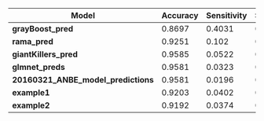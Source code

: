 |Model  |  Accuracy  |  Sensitivity  |  Specificity  |  Balanced_Accuracy  |  
| ------------ | ---------- | ------------- | ------------- | ------------------- | 
| **grayBoost_pred** |   0.8697   |    0.4031     |      0.8903     |      0.6467   | 
| **rama_pred** |   0.9251   |    0.102     |      0.9614     |      0.5317   | 
| **giantKillers_pred** |   0.9585   |    0.0522     |      0.9985     |      0.5254   | 
| **glmnet_preds** |   0.9581   |    0.0323     |      0.9988     |      0.5156   | 
| **20160321_ANBE_model_predictions** |   0.9581   |    0.0196     |      0.9994     |      0.5095   | 
| **example1** |   0.9203   |    0.0402     |      0.9591     |      0.4996   | 
| **example2** |   0.9192   |    0.0374     |      0.958     |      0.4977   | 
